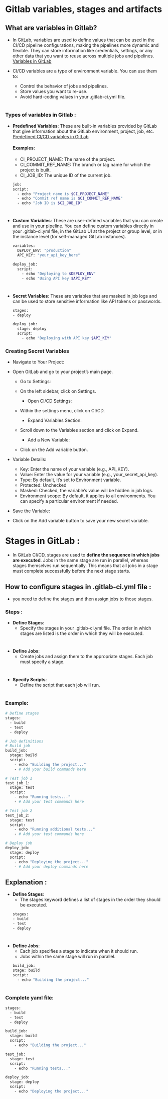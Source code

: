 # Gitlab variables, stages and artifacts

## What are variables in Gitlab? 
- In GitLab, variables are used to define values that can be used in the CI/CD pipeline configurations, making the pipelines more dynamic and flexible. They can store information like credentials, settings, or any other data that you want to reuse across multiple jobs and pipelines. <a href="https://docs.gitlab.com/ee/ci/variables/">Variables in GitLab</a>
- CI/CD variables are a type of environment variable. You can use them to:

  - Control the behavior of jobs and pipelines.
  - Store values you want to re-use.
  - Avoid hard-coding values in your .gitlab-ci.yml file.

#
### Types of variables in Gitlab :

- <b>Predefined Variables</b>: These are built-in variables provided by GitLab that give information about the GitLab environment, project, job, etc. <a href="https://docs.gitlab.com/ee/ci/variables/predefined_variables.html">Predefined CI/CD variables in GitLab</a>  
  #### Examples:
  - CI_PROJECT_NAME: The name of the project.
  - CI_COMMIT_REF_NAME: The branch or tag name for which the project is built.
  - CI_JOB_ID: The unique ID of the current job.


  ```bash
  job:
  script:
    - echo "Project name is $CI_PROJECT_NAME"
    - echo "Commit ref name is $CI_COMMIT_REF_NAME"
    - echo "Job ID is $CI_JOB_ID"
  ```

#
- <b>Custom Variables</b>: These are user-defined variables that you can create and use in your pipeline. You can define custom variables directly in your .gitlab-ci.yml file, in the GitLab UI at the project or group level, or in the instance level (for self-managed GitLab instances).
  ```bash
  variables:
    DEPLOY_ENV: "production"
    API_KEY: "your_api_key_here"

  deploy_job:
    script:
      - echo "Deploying to $DEPLOY_ENV"
      - echo "Using API key $API_KEY"
  ```

#
- <b>Secret Variables</b>: These are variables that are masked in job logs and can be used to store sensitive information like API tokens or passwords.
  ```bash
  stages:
  - deploy

  deploy_job:
    stage: deploy
    script:
      - echo "Deploying with API key $API_KEY"
  ```

### Creating Secret Variables
- Navigate to Your Project:

- Open GitLab and go to your project’s main page.
  - Go to Settings:

  - On the left sidebar, click on Settings.
    - Open CI/CD Settings:

  - Within the settings menu, click on CI/CD.
    - Expand Variables Section:

  - Scroll down to the Variables section and click on Expand.
    - Add a New Variable:

  - Click on the Add variable button.

- Variable Details:
  - Key: Enter the name of your variable (e.g., API_KEY).
  - Value: Enter the value for your variable (e.g., your_secret_api_key).
  - Type: By default, it’s set to Environment variable.
  - Protected: Unchecked
  - Masked: Checked, the variable’s value will be hidden in job logs.
  - Environment scope: By default, it applies to all environments. You can specify a particular environment if needed.

- Save the Variable:
- Click on the Add variable button to save your new secret variable.

#
# Stages in GitLab :
- In GitLab CI/CD, stages are used to <b>define the sequence in which jobs are executed</b>. Jobs in the same stage are run in parallel, whereas stages themselves run sequentially. This means that all jobs in a stage must complete successfully before the next stage starts.

## How to configure stages in .gitlab-ci.yml file :
- you need to define the stages and then assign jobs to those stages.
  
### Steps :
- <b>Define Stages</b>:
  - Specify the stages in your .gitlab-ci.yml file. The order in which stages are listed is the order in which they will be executed.

#
- <b>Define Jobs</b>:
  - Create jobs and assign them to the appropriate stages. Each job must specify a stage.

#
- <b>Specify Scripts</b>:
  - Define the script that each job will run.

#
### Example:
```bash
# Define stages
stages:
  - build
  - test
  - deploy

# Job definitions
# Build job
build_job:
  stage: build
  script:
    - echo "Building the project..."
    - # Add your build commands here

# Test job 1
test_job_1:
  stage: test
  script:
    - echo "Running tests..."
    - # Add your test commands here

# Test job 2
test_job_2:
  stage: test
  script:
    - echo "Running additional tests..."
    - # Add your test commands here

# Deploy job
deploy_job:
  stage: deploy
  script:
    - echo "Deploying the project..."
    - # Add your deploy commands here
```
## Explanation :
- <b>Define Stages</b>:
  - The stages keyword defines a list of stages in the order they should be executed.
  ```bash
  stages:
  - build
  - test
  - deploy
  ```

#
- <b>Define Jobs</b>:
  - Each job specifies a stage to indicate when it should run.
  - Jobs within the same stage will run in parallel.
  ```bash
  build_job:
  stage: build
  script:
    - echo "Building the project..."
  ```

#  
### Complete yaml file:
```bash
stages:
  - build
  - test
  - deploy

build_job:
  stage: build
  script:
    - echo "Building the project..."

test_job:
  stage: test
  script:
    - echo "Running tests..."

deploy_job:
  stage: deploy
  script:
    - echo "Deploying the project..."
